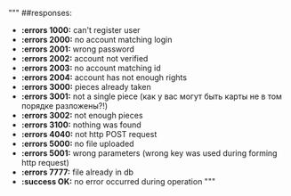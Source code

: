 """
##responses:
- **:errors 1000:** can't register user
- **:errors 2000:** no account matching login
- **:errors 2001:** wrong password
- **:errors 2002:** account not verified
- **:errors 2003:** no account matching id
- **:errors 2004:** account has not enough rights
- **:errors 3000:** pieces already taken
- **:errors 3001:** not a single piece (как у вас могут быть карты не в том порядке разложены?!)
- **:errors 3002:** not enough pieces
- **:errors 3100:** nothing was found
- **:errors 4040:** not http POST request
- **:errors 5000:** no file uploaded
- **:errors 5001:** wrong parameters (wrong key was used during forming http request)
- **:errors 7777:** file already in db
- **:success OK:** no error occurred during operation
"""